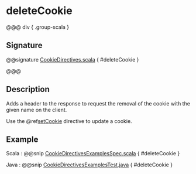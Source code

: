 # deleteCookie

@@@ div { .group-scala }

## Signature

@@signature [CookieDirectives.scala](/akka-http/src/main/scala/akka/http/scaladsl/server/directives/CookieDirectives.scala) { #deleteCookie }

@@@

## Description

Adds a header to the response to request the removal of the cookie with the given name on the client.

Use the @ref[setCookie](setCookie.md) directive to update a cookie.

## Example

Scala
:  @@snip [CookieDirectivesExamplesSpec.scala]($test$/scala/docs/http/scaladsl/server/directives/CookieDirectivesExamplesSpec.scala) { #deleteCookie }

Java
:  @@snip [CookieDirectivesExamplesTest.java]($test$/java/docs/http/javadsl/server/directives/CookieDirectivesExamplesTest.java) { #deleteCookie }
